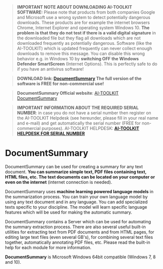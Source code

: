 > **IMPORTANT NOTE ABOUT DOWNLOADING AI-TOOLKIT SOFTWARE:** Please note that products from both companies Google and Microsoft use a wrong system to detect potentially dangerous downloads. These products are for example the internet browsers Chrome, Internet Explorer and operating system Windows 10. **The problem is that they do not test if there is a valid digital signature** in the downloaded file but they flag all downloads which are not downloaded frequently as potentially dangerous. Software (like the AI-TOOLKIT) which is updated frequently can never collect enough downloads to remove this message. You can disable this wrong behavior e.g. in Windows 10 by **switching OFF the Windows Defender SmartScreen** (Internet Options). This is perfectly safe to do if you have an antivirus software!

> **DOWNLOAD link: [DocumentSummary](https://github.com/AI-TOOLKIT/DocumentSummary/releases/download/v2.1/DocumentSummarySetup.exe) The full version of the software is FREE for non-commercial use!**
>

> **DocumentSummary Official website**: [AI-TOOLKIT DocumentSummary](https://ai-toolkit.blogspot.com/p/document-summary-creator.html)

> **IMPORTANT INFORMATION ABOUT THE REQUIRED SERIAL NUMBER**: in case you do not have a serial number then register on the AI-TOOLKIT Helpdesk (see hereunder, please fill in your real name and e-mail) and get automatically the serial number (FREE for non-commercial purposes).
> AI-TOOLKIT HELPDESK: **[AI-TOOLKIT HELPDESK FOR SERIAL NUMBER](https://aitoolkit.freshdesk.com/support/solutions/articles/26000016343)**
>

# DocumentSummary
DocumentSummary can be used for creating a summary for any text document. **You can summarize simple text, PDF files containing text, HTML files, etc. The text documents can be located on your computer or even on the internet** (internet connection is needed).

DocumentSummary uses **machine learning powered language models** in the summarization process. You can train your own language model by using any text document and in any language. You can add specialized texts specific to your discipline. The model will learn specific language features which will be used for making the automatic summary.

DocumentSummary contains a Server which can be used for automating the summary extraction process. There are also several useful built-in utilities for extracting text from PDF documents and from HTML pages, for editing large text files (even several GB's), for combining several text files together, automatically annotating PDF files, etc.
Please read the built-in help for each module for more information.

**DocumentSummary** is Microsoft Windows 64bit compatible (Windows 7, 8 and 10).


